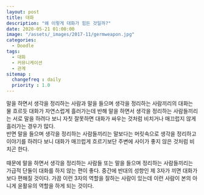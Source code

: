 ```yaml
---
layout: post
title: 대화
description: "왜 이렇게 대화가 힘든 것일까?"
date: 2020-05-21 01:00:00
image: "/assets/_images/2017-11/germweapon.jpg"
categories:
  - Doodle
tags:
  - 대화
  - 커뮤니케이션
  - 관계
sitemap :
  changefreq : daily
  priority : 1.0
---
```



말을 하면서 생각을 정리하는 사람과 말을 들으며 생각을 정리하는 사람끼리의 대화는 물 흐르듯 대화가 자연스럽게 흘러가는데 반해 말을 하면서 생각을 정리하는 사람들끼리는 서로 말을 하려다 보니 자칫 잘못하면 대화가 싸우는 것처럼 비치거나 매끄럽지 않게 흘러가는 경우가 많다.<br/>
반면 말을 들으며 생각을 정리하는 사람들끼리는 말보다는 머릿속으로 생각을 정리하고 이야기를 하려다 보니 대화가 매끄럽게 흐르기보단 주변에 사이가 좋지 않은 것처럼 비치곤 한다.<br/>
<br/>
때문에 말을 하면서 생각을 정리하는 사람들 또는 말을 들으며 정리하는 사람들끼리는 가급적 단둘이 대화를 하지 않는 편이 좋다. 중간에 반대의 성향인 제 3자가 끼면 대화가 보다 편해질 것이다. 가끔 이런 3자의 역할을 잘하는 사람이 있는데 이런 사람이 본의 아니게 윤활유의 역할을 하게 되는 것이다.
